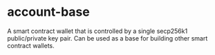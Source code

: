 # account-base

A smart contract wallet that is controlled by a single secp256k1 public/private key pair. Can be used as a base for building other smart contract wallets.
